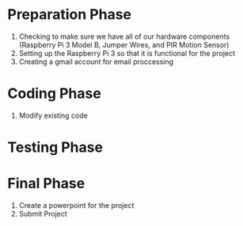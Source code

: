 
# Preparation Phase
1. Checking to make sure we have all of our hardware components (Raspberry Pi 3 Model B, Jumper Wires, and PIR Motion Sensor)
2. Setting up the Raspberry Pi 3 so that it is functional for the project
3. Creating a gmail account for email proccessing

# Coding Phase                                                                               
1. Modify existing code


# Testing Phase

# Final Phase
1. Create a powerpoint for the project
2. Submit Project


